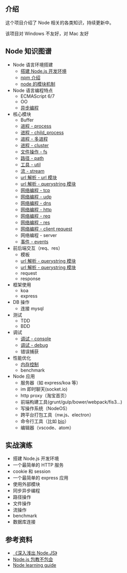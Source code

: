 ## 介绍

这个项目介绍了 Node 相关的各类知识，持续更新中。

该项目对 Windows 不友好，对 Mac 友好

## Node 知识图谱

+   Node 语言环境搭建
    +   [搭建 Node.js 开发环境](./搭建Node.js开发环境)
    +   [npm 介绍](./npm介绍)
    +   [node 的模块机制](./node的模块机制)
+   Node 语言编程特点
    +   ECMAScript 6/7
    +   OO
    +   [异步编程](./异步编程)
+   核心模块
    +   Buffer
    +   [进程 - process](./进程-process)
    +   [进程 - child_process](./进程-child_process)
    +   [进程 - 多进程](./进程-多进程)
    +   [进程 - cluster](./进程-cluster)
    +   [文件操作 - fs](./文件操作-fs)
    +   [路径 - path](./路径-path)
    +   [工具 - util](./工具-util)
    +   [流 - stream](./流-stream)
    +   [url 解析 - url 模块](./url解析-url模块)
    +   [url 解析 - querystring 模块](./url解析-querystring模块)
    +   [网络编程 - tcp](./网络编程-tcp)
    +   [网络编程 - udp](./网络编程-udp)
    +   [网络编程 - dns](./网络编程-dns)
    +   [网络编程 - http](./网络编程-http)
    +   [网络编程 - req](./网络编程-req)
    +   [网络编程 - res](./网络编程-res)
    +   [网络编程 - client request](./网络编程-client-request)
    +   网络编程 - server
    +   [事件 - events](./事件-events)
+   前后端交互（req、res）
    +   模板
    +   [url 解析 - querystring 模块](./url解析-querystring模块)
    +   [url 解析 - querystring 模块](./url解析-querystring模块)
    +   request
    +   response
+   框架使用
    +   koa
    +   express
+   DB 操作
    +   连接 mysql
+   测试
    +   TDD
    +   BDD
+   调试
    +   [调试 - console](./调试-console)
    +   [调试 - debug](./调试-debug)
    +   错误捕获
+   性能优化
    +   [内存控制](./内存控制)
    +   benchmark
+   Node 应用
    +   服务器（如 express/koa 等）
    +   im 即时聊天(socket.io)
    +   http proxy（淘宝首页）
    +   前端构建工具(grunt/gulp/bower/webpack/fis3...)
    +   写操作系统（NodeOS）
    +   跨平台打包工具（nw.js、electron）
    +   命令行工具（比如 [bio](https://github.com/weidian-inc/bio-cli)）
    +   编辑器（vscode、atom）

## 实战演练

+   搭建 Node.js 开发环境
+   一个最简单的 HTTP 服务
+   cookie 和 session
+   一个最简单的 express 应用
+   使用外部模块
+   同步异步编程
+   路径操作
+   文件操作
+   流操作
+   benchmark
+   数据库连接

## 参考资料

+   [《深入浅出 Node.JS》](https://www.amazon.cn/dp/B00GOM5IL4/ref=sr_1_1?ie=UTF8&qid=1523943449&sr=8-1&keywords=%E6%B7%B1%E5%85%A5%E6%B5%85%E5%87%BAnode.js)
+   [Node.js 包教不包会](https://github.com/alsotang/node-lessons)
+   [Node learning guide](https://github.com/chyingp/nodejs-learning-guide/blob/master/README.md)